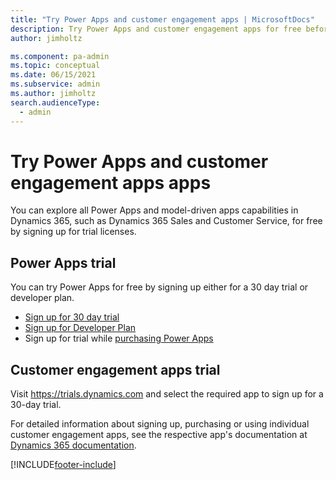 ```yaml
---
title: "Try Power Apps and customer engagement apps | MicrosoftDocs"
description: Try Power Apps and customer engagement apps for free before you buy  
author: jimholtz

ms.component: pa-admin
ms.topic: conceptual
ms.date: 06/15/2021
ms.subservice: admin
ms.author: jimholtz
search.audienceType: 
  - admin
---
```

# Try Power Apps and customer engagement apps apps

You can explore all Power Apps and model-driven apps capabilities in Dynamics 365, such as Dynamics 365 Sales and Customer Service, for free by signing up for trial licenses.

## Power Apps trial 

You can try Power Apps for free by signing up either for a 30 day trial or developer plan. 
- [Sign up for 30 day trial](/powerapps/maker/signup-for-powerapps)
- [Sign up for Developer Plan](/powerapps/maker/dev-community-plan)
- Sign up for trial while [purchasing Power Apps](signup-for-powerapps-admin.md) 

## Customer engagement apps trial

Visit <https://trials.dynamics.com> and select the required app to sign up for a 30-day trial.

For detailed information about signing up, purchasing or using individual customer engagement apps, see the respective app's documentation at [Dynamics 365 documentation](/dynamics365/). 


[!INCLUDE[footer-include](../includes/footer-banner.md)]
